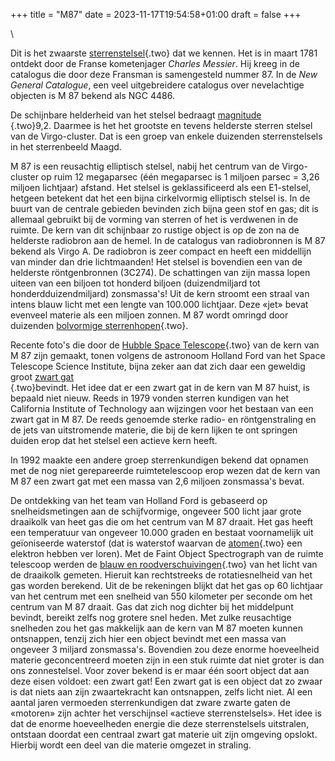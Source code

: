 +++
title = "M87"
date = 2023-11-17T19:54:58+01:00
draft = false
+++

\

Dit is het zwaarste [sterrenstelsel](sterrenstelsel.html){.two} dat we
kennen. Het is in maart 1781 ontdekt door de Franse kometenjager
*Charles Messier*. Hij kreeg in de catalogus die door deze Fransman is
samengesteld nummer 87. In de *New General Catalogue*, een veel
uitgebreidere catalogus over nevelachtige objecten is M 87 bekend als
NGC 4486.

De schijnbare helderheid van het stelsel bedraagt [magnitude\
](magnitud.html){.two}9,2. Daarmee is het het grootste en tevens
helderste sterren stelsel van de Virgo-cluster. Dat is een groep van
enkele duizenden sterrenstelsels in het sterrenbeeld Maagd.

M 87 is een reusachtig elliptisch stelsel, nabij het centrum van de
Virgo-cluster op ruim 12 megaparsec (één megaparsec is 1 miljoen parsec
= 3,26 miljoen lichtjaar) afstand. Het stelsel is geklassificeerd als
een E1-stelsel, hetgeen betekent dat het een bijna cirkelvormig
elliptisch stelsel is. In de buurt van de centrale gebieden bevinden
zich bijna geen stof en gas; dit is allemaal gebruikt bij de vorming van
sterren of het is verdwenen in de ruimte. De kern van dit schijnbaar zo
rustige object is op de zon na de helderste radiobron aan de hemel. In
de catalogus van radiobronnen is M 87 bekend als Virgo A. De radiobron
is zeer compact en heeft een middellijn van minder dan drie
lichtmaanden! Het stelsel is bovendien een van de helderste
röntgenbronnen (3C274). De schattingen van zijn massa lopen uiteen van
een biljoen tot honderd biljoen (duizendmiljard tot
honderdduizendmiljard) zonsmassa\'s! Uit de kern stroomt een straal van
intens blauw licht met een lengte van 100.000 lichtjaar. Deze «jet»
bevat evenveel materie als een miljoen zonnen. M 87 wordt omringd door
duizenden [bolvormige sterrenhopen](bolvormi.html){.two}.

Recente foto\'s die door de [Hubble Space Telescope](hst.html){.two} van
de kern van M 87 zijn gemaakt, tonen volgens de astronoom Holland Ford
van het Space Telescope Science Institute, bijna zeker aan dat zich daar
een geweldig groot [zwart gat\
](zwartega.html){.two}bevindt. Het idee dat er een zwart gat in de kern
van M 87 huist, is bepaald niet nieuw. Reeds in 1979 vonden sterren
kundigen van het California Institute of Technology aan wijzingen voor
het bestaan van een zwart gat in M 87. De reeds genoemde sterke radio-
en röntgenstraling en de jets van uitstromende materie, die bij de kern
lijken te ont springen duiden erop dat het stelsel een actieve kern
heeft.

In 1992 maakte een andere groep sterrenkundigen bekend dat opnamen met
de nog niet gerepareerde ruimtetelescoop erop wezen dat de kern van M 87
een zwart gat met een massa van 2,6 miljoen zonsmassa\'s bevat.

De ontdekking van het team van Holland Ford is gebaseerd op
snelheidsmetingen aan de schijfvormige, ongeveer 500 licht jaar grote
draaikolk van heet gas die om het centrum van M 87 draait. Het gas heeft
een temperatuur van ongeveer 10.000 graden en bestaat voornamelijk uit
geïoniseerde waterstof (dat is waterstof waarvan de
[atomen](atomen.html){.two} een elektron hebben ver loren). Met de Faint
Object Spectrograph van de ruimte telescoop werden de [blauw en
roodverschuivingen](blauw%20en.html){.two} van het licht van de
draaikolk gemeten. Hieruit kan rechtstreeks de rotatiesnelheid van het
gas worden berekend. Uit de be rekeningen blijkt dat het gas op 60
lichtjaar van het centrum met een snelheid van 550 kilometer per seconde
om het centrum van M 87 draait. Gas dat zich nog dichter bij het
middelpunt bevindt, bereikt zelfs nog grotere snel heden. Met zulke
reusachtige snelheden zou het gas makkelijk aan de kern van M 87 moeten
kunnen ontsnappen, tenzij zich hier een object bevindt met een massa van
ongeveer 3 miljard zonsmassa\'s. Bovendien zou deze enorme hoeveelheid
materie geconcentreerd moeten zijn in een stuk ruimte dat niet groter is
dan ons zonnestelsel. Voor zover bekend is er maar één soort object dat
aan deze eisen voldoet: een zwart gat! Een zwart gat is een object dat
zo zwaar is dat niets aan zijn zwaartekracht kan ontsnappen, zelfs licht
niet. Al een aantal jaren vermoeden sterrenkundigen dat zware zwarte
gaten de «motoren» zijn achter het verschijnsel «actieve
sterrenstelsels». Het idee is dat de enorme hoeveelheden energie die
deze sterrenstelsels uitstralen, ontstaan doordat een centraal zwart gat
materie uit zijn omgeving opslokt. Hierbij wordt een deel van die
materie omgezet in straling.
